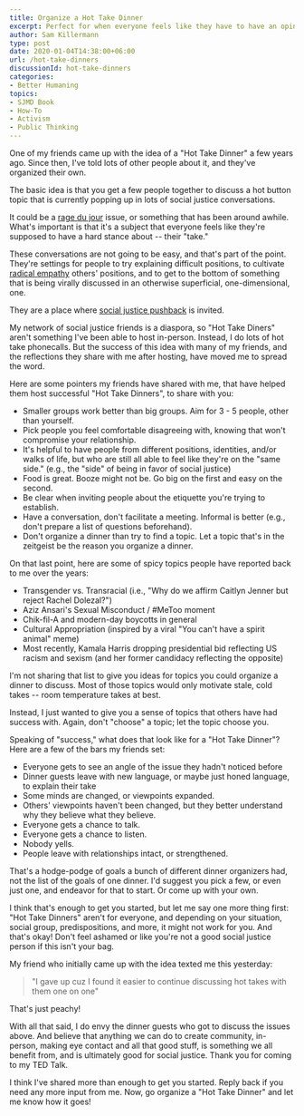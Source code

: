 ```yaml
---
title: Organize a Hot Take Dinner
excerpt: Perfect for when everyone feels like they have to have an opinion about something, and you're also hungry.
author: Sam Killermann
type: post
date: 2020-01-04T14:38:00+06:00
url: /hot-take-dinners
discussionId: hot-take-dinners
categories:
- Better Humaning
topics: 
- SJMD Book
- How-To
- Activism
- Public Thinking
---
```


One of my friends came up with the idea of a "Hot Take Dinner" a few years ago. Since then, I've told lots of other people about it, and they've organized their own.

The basic idea is that you get a few people together to discuss a hot button topic that is currently popping up in lots of social justice conversations.

It could be a [rage du jour](/rage-du-jour/) issue, or something that has been around awhile. What's important is that it's a subject that everyone feels like they're supposed to have a hard stance about -- their "take."

These conversations are not going to be easy, and that's part of the point. They're settings for people to try explaining difficult positions, to cultivate [radical empathy](https://www.ted.com/talks/sam_richards_a_radical_experiment_in_empathy?language=en) others' positions, and to get to the bottom of something that is being virally discussed in an otherwise superficial, one-dimensional, one.

They are a place where [social justice pushback](/reacting-to-social-justice-pushback) is invited.

My network of social justice friends is a diaspora, so "Hot Take Diners" aren't something I've been able to host in-person. Instead, I do lots of hot take phonecalls. But the success of this idea with many of my friends, and the reflections they share with me after hosting, have moved me to spread the word.

Here are some pointers my friends have shared with me, that have helped them host successful "Hot Take Dinners", to share with you:

- Smaller groups work better than big groups. Aim for 3 - 5 people, other than yourself.
- Pick people you feel comfortable disagreeing with, knowing that won't compromise your relationship.
- It's helpful to have people from different positions, identities, and/or walks of life, but who are still all able to feel like they're on the "same side." (e.g., the "side" of being in favor of social justice)
- Food is great. Booze might not be. Go big on the first and easy on the second.
- Be clear when inviting people about the etiquette you're trying to establish.
- Have a conversation, don't facilitate a meeting. Informal is better (e.g., don't prepare a list of questions beforehand).
- Don't organize a dinner than try to find a topic. Let a topic that's in the zeitgeist be the reason you organize a dinner.

On that last point, here are some of spicy topics people have reported back to me over the years:

- Transgender vs. Transracial (i.e., "Why do we affirm Caitlyn Jenner but reject Rachel Dolezal?")
- Aziz Ansari's Sexual Misconduct / #MeToo moment
- Chik-fil-A and modern-day boycotts in general
- Cultural Appropriation (inspired by a viral "You can't have a spirit animal" meme)
- Most recently, Kamala Harris dropping presidential bid reflecting US racism and sexism (and her former candidacy reflecting the opposite)

I'm not sharing that list to give you ideas for topics you could organize a dinner to discuss. Most of those topics would only motivate stale, cold takes -- room temperature takes at best.

Instead, I just wanted to give you a sense of topics that others have had success with. Again, don't "choose" a topic; let the topic choose you. 

Speaking of "success," what does that look like for a "Hot Take Dinner"? Here are a few of the bars my friends set:

- Everyone gets to see an angle of the issue they hadn't noticed before
- Dinner guests leave with new language, or maybe just honed language, to explain their take
- Some minds are changed, or viewpoints expanded.
- Others' viewpoints haven't been changed, but they better understand why they believe what they believe.
- Everyone gets a chance to talk.
- Everyone gets a chance to listen.
- Nobody yells.
- People leave with relationships intact, or strengthened.

That's a hodge-podge of goals a bunch of different dinner organizers had, not the list of the goals of one dinner. I'd suggest you pick a few, or even just one, and endeavor for that to start. Or come up with your own.

I think that's enough to get you started, but let me say one more thing first: "Hot Take Dinners" aren't for everyone, and depending on your situation, social group, predispositions, and more, it might not work for you. And that's okay! Don't feel ashamed or like you're not a good social justice person if this isn't your bag.

My friend who initially came up with the idea texted me this yesterday:

> "I gave up cuz I found it easier to continue discussing hot takes with them one on one"

That's just peachy!

With all that said, I do envy the dinner guests who got to discuss the issues above. And believe that anything we can do to create community, in-person, making eye contact and all that good stuff, is something we all benefit from, and is ultimately good for social justice. Thank you for coming to my TED Talk.

I think I've shared more than enough to get you started. Reply back if you need any more input from me. Now, go organize a "Hot Take Dinner" and let me know how it goes!